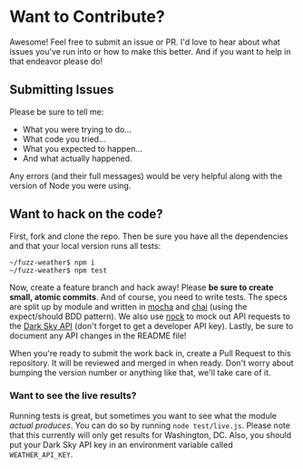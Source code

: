 
# Want to Contribute?

Awesome! Feel free to submit an issue or PR. I'd love to hear about what issues
you've run into or how to make this better. And if you want to help in that
endeavor please do!

## Submitting Issues

Please be sure to tell me:

* What you were trying to do...
* What code you tried...
* What you expected to happen...
* And what actually happened.

Any errors (and their full messages) would be very helpful along with the version
of Node you were using.

## Want to hack on the code?

First, fork and clone the repo. Then be sure you have all the dependencies and
that your local version runs all tests:

```
~/fuzz-weather$ npm i
~/fuzz-weather$ npm test
```

Now, create a feature branch and hack away! Please **be sure to create small,
atomic commits**. And of course, you need to write tests. The specs are split up
by module and written in [mocha](https://mochajs.org/) and [chai](http://chaijs.com/api/bdd/)
(using the expect/should BDD pattern). We also use [nock](https://github.com/node-nock/nock)
to mock out API requests to the [Dark Sky API](https://darksky.net/dev) (don't
forget to get a developer API key). Lastly, be sure to document any API changes
in the README file!

When you're ready to submit the work back in, create a Pull Request to this
repository. It will be reviewed and merged in when ready. Don't worry about bumping
the version number or anything like that, we'll take care of it.

### Want to see the live results?

Running tests is great, but sometimes you want to see what the module _actual produces_.
You can do so by running `node test/live.js`. Please note that this currently will
only get results for Washington, DC. Also, you should put your Dark Sky API key
in an environment variable called `WEATHER_API_KEY`.
